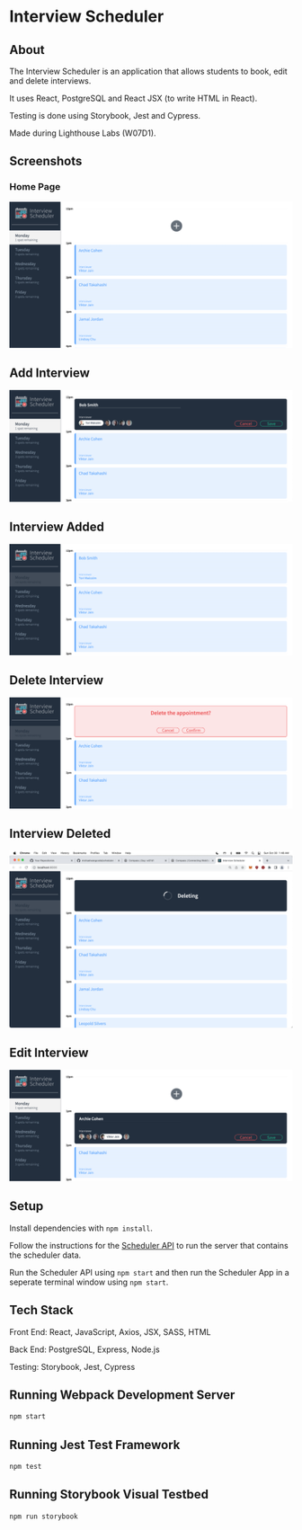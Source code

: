 # Interview Scheduler

## About

The Interview Scheduler is an application that allows students to book, edit and delete interviews.

It uses React, PostgreSQL and React JSX (to write HTML in React).

Testing is done using Storybook, Jest and Cypress.

Made during Lighthouse Labs (W07D1).

## Screenshots

### Home Page

!["Home"](https://raw.githubusercontent.com/michaelwangcode/scheduler/master/screenshots/home.png)

## Add Interview

!["Add"](https://raw.githubusercontent.com/michaelwangcode/scheduler/master/screenshots/add.png)

## Interview Added

!["Added"](https://raw.githubusercontent.com/michaelwangcode/scheduler/master/screenshots/added.png)

## Delete Interview

!["Delete"](https://raw.githubusercontent.com/michaelwangcode/scheduler/master/screenshots/delete.png)

## Interview Deleted

!["Deleting"](https://raw.githubusercontent.com/michaelwangcode/scheduler/master/screenshots/deleting.png)

## Edit Interview

!["Edit"](https://raw.githubusercontent.com/michaelwangcode/scheduler/master/screenshots/edit.png)


## Setup

Install dependencies with `npm install`.

Follow the instructions for the [Scheduler API](https://github.com/lighthouse-labs/scheduler-api) to run the server that contains the scheduler data.

Run the Scheduler API using `npm start` and then run the Scheduler App in a seperate terminal window using `npm start`.


## Tech Stack

Front End: React, JavaScript, Axios, JSX, SASS, HTML

Back End: PostgreSQL, Express, Node.js

Testing: Storybook, Jest, Cypress


## Running Webpack Development Server

```sh
npm start
```

## Running Jest Test Framework

```sh
npm test
```

## Running Storybook Visual Testbed

```sh
npm run storybook
```
